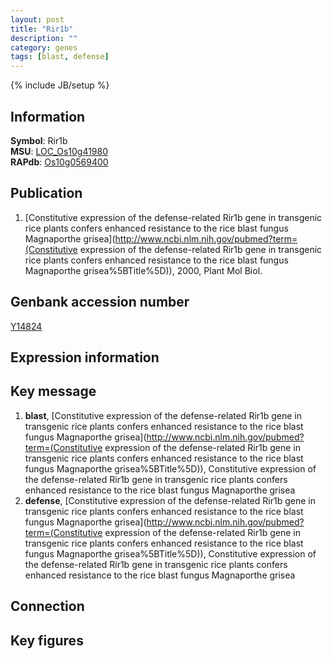 ```yaml
---
layout: post
title: "Rir1b"
description: ""
category: genes
tags: [blast, defense]
---
```

{% include JB/setup %}

## Information
__Symbol__: Rir1b  
__MSU__: [LOC_Os10g41980](http://rice.plantbiology.msu.edu/cgi-bin/ORF_infopage.cgi?orf=LOC_Os10g41980)  
__RAPdb__: [Os10g0569400](http://rapdb.dna.affrc.go.jp/viewer/gbrowse_details/irgsp1?name=Os10g0569400)  

## Publication
1. [Constitutive expression of the defense-related Rir1b gene in transgenic rice plants confers enhanced resistance to the rice blast fungus Magnaporthe grisea](http://www.ncbi.nlm.nih.gov/pubmed?term=(Constitutive expression of the defense-related Rir1b gene in transgenic rice plants confers enhanced resistance to the rice blast fungus Magnaporthe grisea%5BTitle%5D)), 2000, Plant Mol Biol.

## Genbank accession number
[Y14824](http://www.ncbi.nlm.nih.gov/nuccore/Y14824)

## Expression information

## Key message
1. __blast__, [Constitutive expression of the defense-related Rir1b gene in transgenic rice plants confers enhanced resistance to the rice blast fungus Magnaporthe grisea](http://www.ncbi.nlm.nih.gov/pubmed?term=(Constitutive expression of the defense-related Rir1b gene in transgenic rice plants confers enhanced resistance to the rice blast fungus Magnaporthe grisea%5BTitle%5D)), Constitutive expression of the defense-related Rir1b gene in transgenic rice plants confers enhanced resistance to the rice blast fungus Magnaporthe grisea
2. __defense__, [Constitutive expression of the defense-related Rir1b gene in transgenic rice plants confers enhanced resistance to the rice blast fungus Magnaporthe grisea](http://www.ncbi.nlm.nih.gov/pubmed?term=(Constitutive expression of the defense-related Rir1b gene in transgenic rice plants confers enhanced resistance to the rice blast fungus Magnaporthe grisea%5BTitle%5D)), Constitutive expression of the defense-related Rir1b gene in transgenic rice plants confers enhanced resistance to the rice blast fungus Magnaporthe grisea

## Connection

## Key figures


